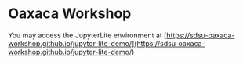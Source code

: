 # Oaxaca Workshop

You may access the JupyterLite environment at [https://sdsu-oaxaca-workshop.github.io/jupyter-lite-demo/](https://sdsu-oaxaca-workshop.github.io/jupyter-lite-demo/)
